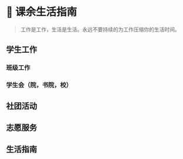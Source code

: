 # 🥳 课余生活指南
> 工作是工作，生活是生活。永远不要持续的为工作压缩你的生活时间。
## 学生工作

### 班级工作

### 学生会（院，书院，校）



## 社团活动



## 志愿服务



## 生活指南

<!-- {% content-ref url="ye-xiao-zhi-bei.md" %}
[ye-xiao-zhi-bei.md](ye-xiao-zhi-bei.md)
{% endcontent-ref %} -->

